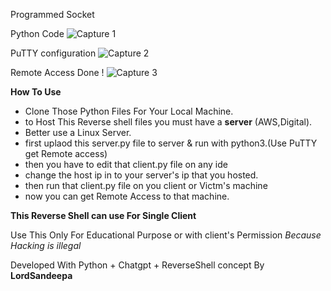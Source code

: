 Programmed Socket

Python Code
![Capture 1](https://github.com/user-attachments/assets/730bb667-4f5f-4320-8f2e-c58bd6bb178e)

PuTTY configuration
![Capture 2](https://github.com/user-attachments/assets/da63f402-e965-4c82-9945-2b3fdb266872)

Remote Access Done !
![Capture 3](https://github.com/user-attachments/assets/fb3e2353-e573-4e0d-8d91-b97655272287)






**How To Use**

- Clone Those Python Files For Your Local Machine.
- to Host This Reverse shell files you must have a **server** (AWS,Digital).
- Better use a Linux Server.
- first uplaod this server.py file to server & run with python3.(Use PuTTY get Remote access)
- then you have to edit that client.py file on any ide
- change the host ip in to your server's ip that you hosted.
- then run that client.py file on you client or Victm's machine
- now you can get Remote Access to that machine.


**This Reverse Shell can use For Single Client**

Use This Only For Educational Purpose or with client's Permission
*Because Hacking is illegal*

Developed With Python + Chatgpt + ReverseShell concept By **LordSandeepa**

